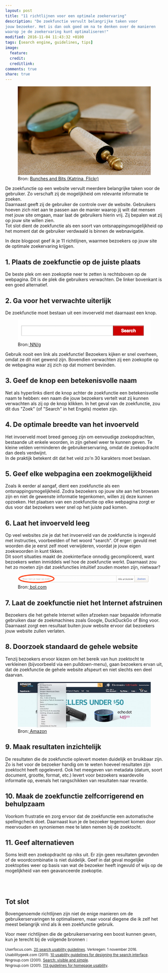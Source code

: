 ```yaml
---
layout: post
title: "11 richtlijnen voor een optimale zoekervaring"
description: "De zoekfunctie vervult belangrijke taken voor
jouw bezoeker. Het is dan ook goed om na te denken over de manieren
waarop je de zoekervaring kunt optimaliseren!"
modified: 2016-11-04 11:43:32 +0100
tags: [search engine, guidelines, tips]
image:
  feature: 
  credit: 
  creditlink: 
comments: true
share: true
---
```


<figure>
<img src="/images/zoeken.jpg" alt="Vergrootglas - op zoek naar informatie">
<figcaption>Bron: <a href="http://bit.ly/2fKmYvy">Bunches and Bits
(Katrina, Flickr)
</a></figcaption>
</figure>

De zoekfunctie op een website vervult meerdere belangrijke taken voor de
gebruiker.
Zo verschaft zij de mogelijkheid om relevante
informatie te zoeken.<br>
Daarnaast geeft zij de gebruiker de controle
over de website. Gebruikers hoeven zich niet aan te passen aan de manier
waarop jij wilt dat mensen met jouw site omgaan, maar laat de
gebruikers hierin vrij. Zij bepalen wat zij op jouw site willen zien.<br>
Tot slot dient de zoekfunctie als een soort van ontsnappingsmogelijkheid op het
moment dat de gebruiker 
verdwaald is binnen de webnavigatie.

In deze blogpost geef ik je 11 richtlijnen, waarmee bezoekers op jouw
site de optimale zoekervaring krijgen. 


<h2>1. Plaats de zoekfunctie op de juiste plaats</h2>
De beste plek om een zoekoptie neer te zetten is rechtsboven op de
webpagina. Dit is de plek die gebruikers verwachten. De linker
bovenkant is een goed alternatief.

<h2>2. Ga voor het verwachte uiterlijk</h2>
De zoekfunctie moet bestaan uit een invoerveld met daarnaast een
knop.

<figure>
<img src="/images/uiterlijk-zoekfunctie.png" alt="De website van de
Nielsen Norman Group heeft een zoekfunctie die voldoet aan het
verwachte uiterlijk.">
<figcaption>Bron:<a href="https://www.nngroup.com/"> NN/g</a></figcaption>
</figure>

Gebruik nooit een link als zoekfunctie! Bezoekers kijken er snel overheen,
omdat ze dit niet gewend zijn. Bovendien verwachten zij een zoekoptie
op de webpagina waar zij zich op dat moment bevinden. <br>

<h2>3. Geef de knop een betekenisvolle naam</h2>
Net als hyperlinks dient de knop achter de zoekfunctie
een betekenisvolle naam te hebben: een naam die jouw bezoekers
vertelt wat zij kunnen verwachten als zij op de knop klikken. In het
geval van de zoekfunctie, zou dit dus "Zoek" (of "Search" in het
Engels) moeten zijn.

<h2>4. De optimale breedte van het invoerveld</h2>
Het invoerveld moet breed genoeg zijn om eenvoudige zoekopdrachten,
bestaande uit enkele woorden, in zijn geheel weer te kunnen geven. Te
kleine velden verminderen de gebruikerservaring, omdat de zoekopdracht
dan deels verdwijnt.<br>
In de praktijk betekent dit dat het veld zo'n 30 karakters moet beslaan.

<h2>5. Geef elke webpagina een zoekmogelijkheid</h2>
Zoals ik eerder al aangaf, dient een zoekfunctie als een
ontsnappingsmogelijkheid. Zodra bezoekers op jouw site aan het browsen
zijn en niet de gewenste informatie tegenkomen, willen zij deze kunnen opzoeken. Het
plaatsen van een zoekfunctie op elke webpagina zorgt er dus voor dat
bezoekers weer snel op het juiste pad komen. 

<h2>6. Laat het invoerveld leeg</h2>
Op veel websites zie je dat het invoerveld van de zoekfunctie is
ingevuld met instructies, voorbeelden of het woord "search". Of erger: gevuld met
woorden die je eerst zelf moet verwijderen, voordat je jouw eigen
zoekwoorden in kunt tikken.<br>
Dit soort situaties maakt de
zoekinterface onnodig gecompliceerd, want bezoekers weten inmiddels
wel hoe de zoekfunctie werkt. Daarnaast zou het zo moeten zijn dat
zoekfuncties intuïtief zouden moeten zijn, nietwaar? 

<figure>
<img src="/images/laat-invoerveld-leeg.png" alt="Ingevulde
invoervelden bij zoekfuncties, maken de interface onnodig
gecompliceerd.">
<figcaption>Bron:<a href="https://www.bol.com/nl/index.html"> bol.com</a></figcaption>
</figure>


<h2>7. Laat de zoekfunctie niet het Internet afstruinen</h2>
Bezoekers die het gehele Internet willen afzoeken naar bepaalde
informatie gebruiken daar de zoekmachines zoals Google, DuckDuckGo of
Bing voor.<br>
Daarnaast zorgt een resultaat buiten jouw website ervoor dat bezoekers
jouw website zullen verlaten. 


<h2>8. Doorzoek standaard de gehele website</h2>
Tenzij bezoekers ervoor kiezen om het bereik van hun zoektocht te
verkleinen (bijvoorbeeld via een pulldown-menu), gaan bezoekers ervan
uit, dat de zoekfunctie de gehele website afspeurt en niet slechts een deel
daarvan.

<figure>
<img src="/images/zoekbereik.jpg" alt="Het zoekbereik van Amazon
staat standaard op de gehele website. Daarnaast hebben bezoekers de
mogelijkheid hun zoektocht te beperken tot een bepaalde categorie producten.">
<figcaption>Bron:<a href="https://www.amazon.com/"> Amazon</a></figcaption>
</figure>

<h2>9. Maak resultaten inzichtelijk</h2>
De resultaten die de zoekfunctie oplevert moeten duidelijk en bruikbaar
zijn. Zo is het voor de bezoeker handig om te weten hoeveel
resultaten zijn zoektocht heeft opgeleverd. Ook het meegeven van
metadata (datum, soort document, grootte, format, etc.) levert voor
bezoekers waardevolle informatie op, evenals het rangschikken van
resultaten naar
revantie. 

<h2>10. Maak de zoekfunctie zelfcorrigerend en behulpzaam</h2>
Voorkom frustratie en zorg ervoor dat de zoekfunctie een automatische spellingcheck
doet. Daarnaast kun je de bezoeker tegemoet komen door meervouden en
synoniemen mee te laten nemen bij de zoektocht.

<h2>11. Geef alternatieven </h2>
Soms leidt een zoekopdracht op niks uit. Er zijn geen resultaten
gevonden of de woordcombinatie is niet duidelijk. Geef in dat geval
mogelijke zoektopties weer op basis van wat de bezoeker heeft ingevuld
of wijs op de mogelijkheid van een geavanceerde zoekoptie. 

<br><br>
<h2>Tot slot</h2>
Bovengenoemde richtlijnen zijn niet de enige manieren om de
gebruikerservaringen te optimaliseren, maar vooral diegene die ik
zelf het meest belangrijk vind als ik een zoekfunctie gebruik.

Voor meer richtlijnen die de gebruikerservaring een boost kunnen
geven, kun je terecht bij de volgende bronnen :

<small>
Userfocus.com. <a href="http://www.userfocus.co.uk/resources/searchchecklist.html">20 search usability guidelines</a>. Verkregen: 1
november 2016.<br>
Usabilitygeek.com (2011). <a href="http://usabilitygeek.com/10-usability-guidelines-for-the-search-interface/">10 usability guidelines for designing the search
interface</a>.<br>
Nngroup.com (2001). <a
href="https://www.nngroup.com/articles/search-visible-and-simple/">Search:
visible and simple</a>.<br>
Nngroup.com (2001). <a href="https://www.nngroup.com/articles/113-design-guidelines-homepage-usability/">113 guidelines for homepage usability</a>.<br> 
</small>
